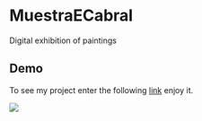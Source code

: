 # MuestraECabral

Digital exhibition of paintings

## Demo

To see my project enter the following [link](https://lallisio.github.io/MuestraECabral/) enjoy it.

<img src="IMAGENES/contacto.jpg">